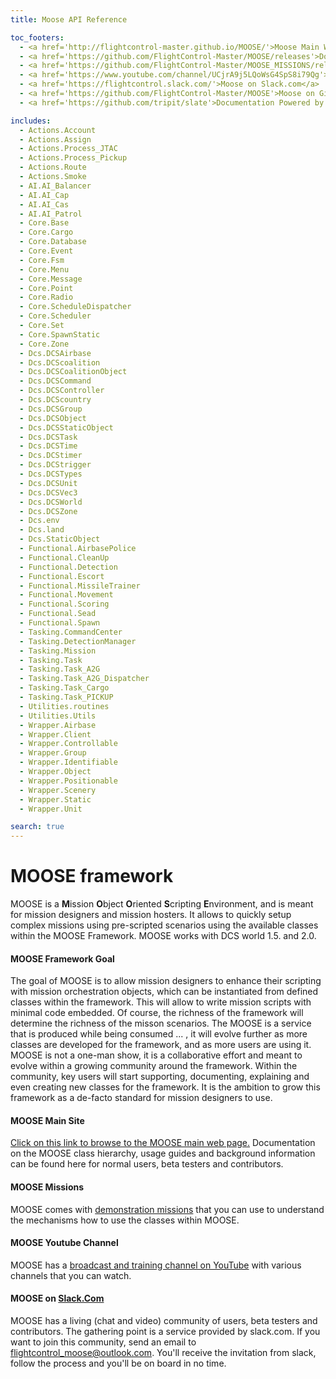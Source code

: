 ```yaml
---
title: Moose API Reference

toc_footers:
  - <a href='http://flightcontrol-master.github.io/MOOSE/'>Moose Main Website</a>
  - <a href='https://github.com/FlightControl-Master/MOOSE/releases'>Download Latest Release</a>
  - <a href='https://github.com/FlightControl-Master/MOOSE_MISSIONS/releases'>Download Test Missions</a>
  - <a href='https://www.youtube.com/channel/UCjrA9j5LQoWsG4SpS8i79Qg'>Moose on Youtube</a>
  - <a href='https://flightcontrol.slack.com/'>Moose on Slack.com</a>
  - <a href='https://github.com/FlightControl-Master/MOOSE'>Moose on GitHub</a>
  - <a href='https://github.com/tripit/slate'>Documentation Powered by Slate</a>

includes:
  - Actions.Account
  - Actions.Assign
  - Actions.Process_JTAC
  - Actions.Process_Pickup
  - Actions.Route
  - Actions.Smoke
  - AI.AI_Balancer
  - AI.AI_Cap
  - AI.AI_Cas
  - AI.AI_Patrol
  - Core.Base
  - Core.Cargo
  - Core.Database
  - Core.Event
  - Core.Fsm
  - Core.Menu
  - Core.Message
  - Core.Point
  - Core.Radio
  - Core.ScheduleDispatcher
  - Core.Scheduler
  - Core.Set
  - Core.SpawnStatic
  - Core.Zone
  - Dcs.DCSAirbase
  - Dcs.DCScoalition
  - Dcs.DCSCoalitionObject
  - Dcs.DCSCommand
  - Dcs.DCSController
  - Dcs.DCScountry
  - Dcs.DCSGroup
  - Dcs.DCSObject
  - Dcs.DCSStaticObject
  - Dcs.DCSTask
  - Dcs.DCSTime
  - Dcs.DCStimer
  - Dcs.DCStrigger
  - Dcs.DCSTypes
  - Dcs.DCSUnit
  - Dcs.DCSVec3
  - Dcs.DCSWorld
  - Dcs.DCSZone
  - Dcs.env
  - Dcs.land
  - Dcs.StaticObject
  - Functional.AirbasePolice
  - Functional.CleanUp
  - Functional.Detection
  - Functional.Escort
  - Functional.MissileTrainer
  - Functional.Movement
  - Functional.Scoring
  - Functional.Sead
  - Functional.Spawn
  - Tasking.CommandCenter
  - Tasking.DetectionManager
  - Tasking.Mission
  - Tasking.Task
  - Tasking.Task_A2G
  - Tasking.Task_A2G_Dispatcher
  - Tasking.Task_Cargo
  - Tasking.Task_PICKUP
  - Utilities.routines
  - Utilities.Utils
  - Wrapper.Airbase
  - Wrapper.Client
  - Wrapper.Controllable
  - Wrapper.Group
  - Wrapper.Identifiable
  - Wrapper.Object
  - Wrapper.Positionable
  - Wrapper.Scenery
  - Wrapper.Static
  - Wrapper.Unit

search: true
---
```


# MOOSE framework


MOOSE is a **M**ission **O**bject **O**riented **S**cripting **E**nvironment, and is meant for mission designers and mission hosters.
It allows to quickly setup complex missions using pre-scripted scenarios using the available classes within the MOOSE Framework.
MOOSE works with DCS world 1.5. and 2.0.

#### MOOSE Framework Goal

The goal of MOOSE is to allow mission designers to enhance their scripting with mission orchestration objects, which can be instantiated from defined classes within the framework. This will allow to write mission scripts with minimal code embedded. Of course, the richness of the framework will determine the richness of the misson scenarios. 
The MOOSE is a service that is produced while being consumed ... , it will evolve further as more classes are developed for the framework, and as more users are using it.
MOOSE is not a one-man show, it is a collaborative effort and meant to evolve within a growing community around the framework.
Within the community, key users will start supporting, documenting, explaining and even creating new classes for the framework.
It is the ambition to grow this framework as a de-facto standard for mission designers to use.

#### MOOSE Main Site

[Click on this link to browse to the MOOSE main web page.](http://flightcontrol-master.github.io/MOOSE)
Documentation on the MOOSE class hierarchy, usage guides and background information can be found here for normal users, beta testers and contributors.

#### MOOSE Missions

MOOSE comes with [demonstration missions](https://github.com/FlightControl-Master/MOOSE_MISSIONS) that you can use to understand the mechanisms how to use the classes within MOOSE.

#### MOOSE Youtube Channel

MOOSE has a [broadcast and training channel on YouTube](https://www.youtube.com/channel/UCjrA9j5LQoWsG4SpS8i79Qg) with various channels that you can watch.

#### MOOSE on [Slack.Com](https://flightcontrol.slack.com)

MOOSE has a living (chat and video) community of users, beta testers and contributors. The gathering point is a service provided by slack.com.
If you want to join this community, send an email to flightcontrol_moose@outlook.com. You'll receive the invitation from slack, follow the process
and you'll be on board in no time.
